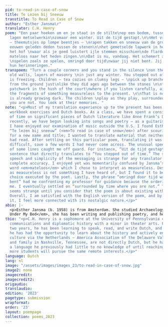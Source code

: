 ```yaml
---
pid: to-read-in-case-of-snow
title: Te Lezen bij Sneeuw
transtitle: To Read in Case of Snow
author: "Esther Jansma\r"
translator: C.H. Henry
poem: "Een paar hoeken om en je staat in de stilte\nop een bodem, tussen oude muren,
  lagen metselwerkin\nzomaar een winter. Uit de tijd gestapt.\n\nHet vriest. Kinderen
  — theemutsjes op lompe beentjes — \nrapen takken en sneeuw van de grond net zoals\nzij
  eeuwen geleden deden tussen de stenen\n\nhet gemetselde lapwerk in het zwijgen van
  het hof \nwaar als je goed luistert ijle stemmen misschien\nde flarden van iets
  mateloos naar het heden zingen.\n\nDat is nu, vandaag. Het schemert al. De kinderen
  \nspelen zoals ze spelen, omringd door tijd\nwaar jij niet bent. Jij kijkt naar
  hun herinneringen."
transpoem: "Turn a couple corners and you stand in the silence \non the ground, between
  old walls, layers of masonry \nin just any winter. You stepped out of time. \n\nIt
  is freezing. Children — tea cozies on clumsy legs — \npick up branches and snow
  from the ground just\nlike they did ages ago between the stones \n\nthe masonry
  patchwork in the hush of the court\nwhere if you listen carefully, airy voices perhaps\nsing
  the fragments of something measureless to the present. \n\nThat is now, today. It
  is already growing dark. The children \nplay as they play, surrounded by time\nwhere
  you are not. You look at their memories. "
note: "<p>Most of my translation experience up to the present has been limited to
  workbook exercises and Dutch books. As a class, we have spent a considerable amount
  of time on significant pieces of Dutch literature like Anne Frank’s Diary. More
  recently, we have begun looking into songs and poetry — as a guitarist and singer,
  I have enjoyed our examination of music outside the U.S. I found Esther Jansma’s
  “Te lezen bij sneeuw” (<em>To read in case of snow</em>) after scouring the internet
  for a new name and title; I wanted to translate material that neither I nor my professor
  had read. After settling on this particular poem, translating it was not particularly
  difficult, save a few words I had never come across. The unusual speech structure
  of some lines caught me off guard. For instance, “Uit de tijd gestapt” is an unusual
  sentence that directly translates to “You stepped out of time.” The second person
  speech and simplicity of the messaging is strange for any translator aiming for
  complete accuracy. I enjoyed yet was momentarily confused by Jansma’s use of the
  word <em>mateloos</em> which I chose to interpret as measureless. Describing a song
  as measureless is not something I have heard of, but I found it to be an interesting
  choice executed by the poet. Lastly, the phrase “omringd door tijd waar jij niet
  bent” had me confronting my professor for guidance because the ordering confused
  me. I eventually settled on “surrounded by time where you are not.” The use of where
  seems strange until you consider that the poem is about existing within a memory.
  Overall, I am satisfied with the English version of the poem, and by translating
  it, I feel more connected with its nostalgic nature.</p>"
abio: |-
  <p>Esther Jansma (b. 1958) is from Amsterdam. She studied Archaeology and Philosophy at Amsterdam University. She now teaches geoscience at the University of Utrecht, but it is her work outside of the lecture halls that speaks to mass audiences in the Netherlands. Since 1988’s <em>Voice
  Under My Bed</em>, she has been writing and publishing poetry, and her talents in prose have not gone unnoticed — she has won the Dutch-language VSB Poetry Prize among other accolades for her various publications. In Jansma’s own words, a poet is “the rag-and-bone man, collector of remnants, moments, cracks in things.” Much like her day-to-day work of dating artifacts and estimating the age of trees, poetry is Jansma’s opportunity to stitch together stories from the remains of previous poets. Her interests may seem fragmented at first glance, but upon deeper inspection, her writing is only bolstered by her life experience as a mother, archaeologist, and Dutch academic in a world which frequently ignores the past.</p>
tbio: "<p>C.H. Henry is a sophomore at the University of Pennsylvania currently studying
  communications and diplomatic history with a minor in theater arts. For the past
  two years, he has been learning to speak, read, and write Dutch, and along the way,
  he has had the opportunity to learn about the history and actively engage in the
  culture via the Netherlands — America Association of the Delaware Valley. His relatives
  and family in Nashville, Tennessee, are not directly Dutch, but he has enjoyed learning
  a language he previously had little to no knowledge of until reaching Penn. He hopes
  more students will pursue the same remote interests.</p>"
language: Dutch
lang: nl
image: "/assets/images/images_23/to-read-in-case-of-snow.jpg"
image2: none
imagecredit: 
imagecredit2: 
origaudio: 
translaudio: 
edition: '2023'
pagetype: submission
wrapformat: 
order: '23'
layout: poempage
collection: poems_2023
---
```

